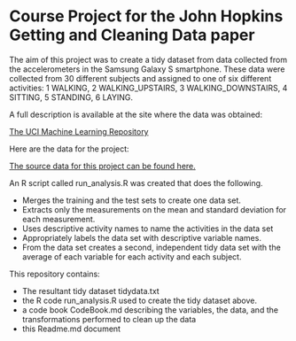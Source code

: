 # Course Project for the John Hopkins Getting and Cleaning Data paper

The aim of this project was to create a tidy dataset from data collected from the accelerometers in the Samsung Galaxy S smartphone. These data were collected from 30 different subjects and assigned to one of six different activities: 1 WALKING, 2 WALKING_UPSTAIRS, 3 WALKING_DOWNSTAIRS, 4 SITTING, 5 STANDING, 6 LAYING.


A full description is available at the site where the data was obtained: 

<a href="http://archive.ics.uci.edu/ml/datasets/Human+Activity+Recognition+Using+Smartphones">The UCI Machine Learning Repository</a>

Here are the data for the project: 

<a href="https://d396qusza40orc.cloudfront.net/getdata%2Fprojectfiles%2FUCI%20HAR%20Dataset.zip">The source data for this project can be found here.</a>

An R script called run_analysis.R was created that does the following. 
* Merges the training and the test sets to create one data set.
* Extracts only the measurements on the mean and standard deviation for each measurement. 
* Uses descriptive activity names to name the activities in the data set
* Appropriately labels the data set with descriptive variable names. 
* From the data set creates a second, independent tidy data set with the average of each variable for each activity and each subject. 

This repository contains:
* The resultant tidy dataset tidydata.txt
* the R code run_analysis.R  used to create the tidy dataset above.
* a code book CodeBook.md  describing the variables, the data, and the  transformations performed to clean up the data
* this Readme.md document



